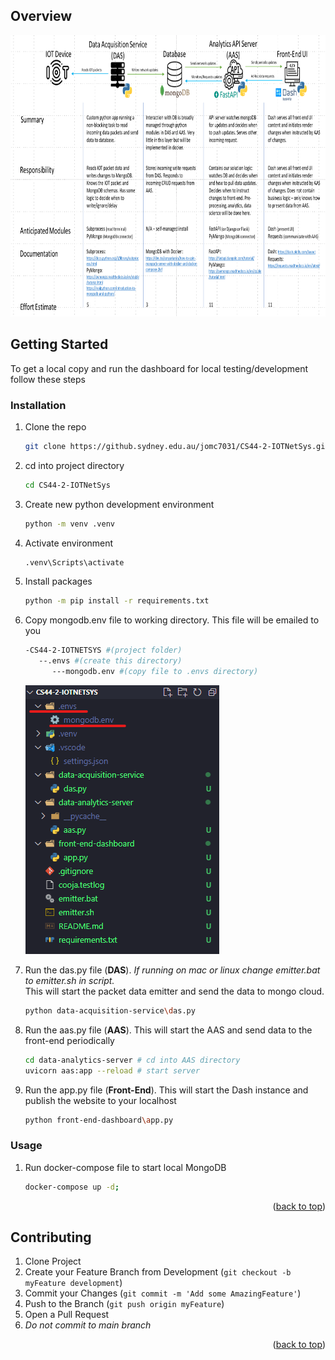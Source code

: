 
<a name="readme-top"></a>

## Overview

<div align='center'>
<img src="stack.png" width="750" height="450"><br/>
</div>

<!-- GETTING STARTED -->
## Getting Started
To get a local copy and run the dashboard for local testing/development follow these steps

### Installation


1. Clone the repo
   ```sh
   git clone https://github.sydney.edu.au/jomc7031/CS44-2-IOTNetSys.git
   ```

2. cd into project directory 
   ```sh
   cd CS44-2-IOTNetSys
   ```

3. Create new python development environment
   ```sh
   python -m venv .venv
   ```

4. Activate environment
   ```sh
   .venv\Scripts\activate
   ```

5. Install packages
   ```sh
   python -m pip install -r requirements.txt
   ```

6. Copy mongodb.env file to working directory. This file will be emailed to you
   ```sh
   -CS44-2-IOTNETSYS #(project folder)
      --.envs #(create this directory)
         ---mongodb.env #(copy file to .envs directory)
   ```
   ![directory example](directory-example.png)<br/>

7. Run the das.py file (**DAS**). *If running on mac or linux change emitter.bat to emitter.sh in script.*<br/>
   This will start the packet data emitter and send the data to mongo cloud.
   ```sh
   python data-acquisition-service\das.py
   ```

8. Run the aas.py file (**AAS**).
   This will start the AAS and send data to the front-end periodically
   ```sh
   cd data-analytics-server # cd into AAS directory
   uvicorn aas:app --reload # start server
   ```

9. Run the app.py file (**Front-End**).
   This will start the Dash instance and publish the website to your localhost
      ```sh
      python front-end-dashboard\app.py
      ```
   


### Usage

1. Run docker-compose file to start local  MongoDB 
   ```sh
   docker-compose up -d;
   ```

<p align="right">(<a href="#readme-top">back to top</a>)</p>


<!-- CONTRIBUTING -->
## Contributing

1. Clone Project
2. Create your Feature Branch from Development (`git checkout -b myFeature development`)
3. Commit your Changes (`git commit -m 'Add some AmazingFeature'`)
4. Push to the Branch (`git push origin myFeature`)
5. Open a Pull Request
6. *Do not commit to main branch*

<p align="right">(<a href="#readme-top">back to top</a>)</p>



